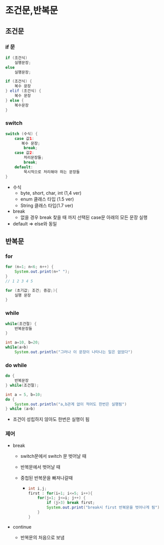 # 조건문,반복문

## 조건문

### if 문

```java
if (조건식)
    실행문장;
else
    실행문장;
```

``` java
if (조건식) {
    복수 문장
} elif (조건식) {
    복수 문장
} else {
    복수문장
}
```



### switch

```java
switch (수식) {
    case 값1:
       복수 문장;
        break;
    case 값2:
        처리문장들;
        break;
    default:
        묵시적으로 처리해야 하는 문장들
}
```

- 수식
  - byte, short, char, int (1,4 ver)
  - enum 클래스 타입 (1.5 ver)
  - String 클래스 타입(1.7 ver)
- break
  - 없을 경우 break 찾을 때 까지 선택된 case문 아래의 모든 문장 실행
- default => else와 동일



## 반복문

### for

```java
for (n=1; n<6; n++) {
    System.out.print(n+" ");
}
// 1 2 3 4 5
```

```java
for (초기값; 조건; 증감;){
    실행 문장
}
```



### while

```java
while(조건절) {
    반복문장들
}
```

```java
int a=10, b=20;
while(a>b)
    System.out.println("그러나 이 문장이 나타나는 일은 없었다")
```



### do while

```java
do {
    반복문장
} while(조건절);
```

```JAVA
int a = 5, b=10;
do {
    System.out.println("a,b관계 없이 적어도 한번은 실행됨")
} while (a>b)
```

- 조건이 성립하지 않아도 한번은 실행이 됨



### 제어

- break

  - switch문에서 switch 문 벗어날 때

  - 반복문에서 벗어날 때

  - 중첩된 반복문을 빠져나갈때

    - ```java
      int i,j;
      first : for(i=1; i<=5; i++){
          for(j=1; j<=i; j++) {
              if (j>3) break first;
              System.out.print("break시 first 반복문을 벗어나게 됨")
          }
      }
      ```

- continue

  - 반복문의 처음으로 보냄